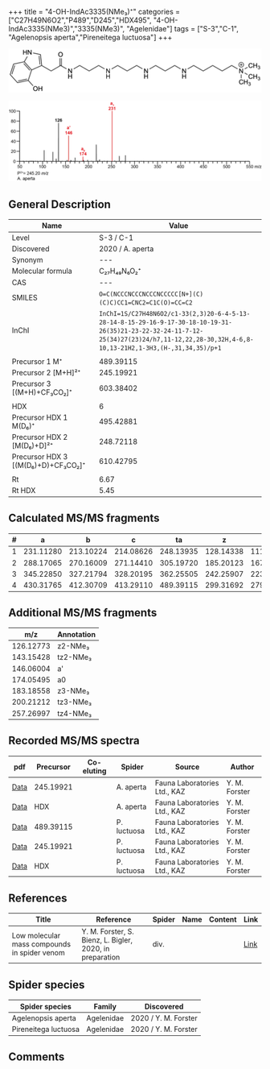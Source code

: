 +++
title = "4-OH-IndAc3335(NMe₃)⁺"
categories = ["C27H49N6O2","P489","D245","HDX495",
"4-OH-IndAc3335(NMe3)","3335(NMe3)",
"Agelenidae"]
tags = ["S-3","C-1",
"Agelenopsis aperta","Pireneitega luctuosa"]
+++

![](/img/4-OH-IndAc3335(NMe3).png)

![](/img_MSMS/489_4-OH-IndAc3335(NMe3)_Aa_2.png?classes=border)

## General Description

| Name                        | Value            |
|-----------------------------|------------------|
| Level                       | S-3 / C-1               |
| Discovered                  | 2020 / A. aperta |
| Synonym                     | ---              |
| Molecular formula           | C₂₇H₄₉N₆O₂⁺      |
| CAS                         | ---              |
| SMILES | `O=C(NCCCNCCCNCCCNCCCCC[N+](C)(C)C)CC1=CNC2=C1C(O)=CC=C2`  |
| InChI  | `InChI=1S/C27H48N6O2/c1-33(2,3)20-6-4-5-13-28-14-8-15-29-16-9-17-30-18-10-19-31-26(35)21-23-22-32-24-11-7-12-25(34)27(23)24/h7,11-12,22,28-30,32H,4-6,8-10,13-21H2,1-3H3,(H-,31,34,35)/p+1`  |
|                             |                  |
| Precursor 1  M⁺             | 489.39115        |
| Precursor 2 [M+H]²⁺         | 245.19921        |
| Precursor 3 [(M+H)+CF₃CO₂]⁺        | 603.38402        |
|                             |                  |
| HDX                         | 6                |
| Precursor HDX 1  M(D₆)⁺      | 495.42881        |
| Precursor HDX 2 [M(D₆)+D]²⁺  | 248.72118        |
| Precursor HDX 3 [(M(D₆)+D)+CF₃CO₂]⁺ | 610.42795        |
|                             |                  |
| Rt                          | 6.67             |
| Rt HDX                      | 5.45             |

## Calculated MS/MS fragments

| # | a         | b         | c         | ta        | z         | y         | tz        |
|---|-----------|-----------|-----------|-----------|-----------|-----------|-----------|
| 1 | 231.11280 | 213.10224 | 214.08626 | 248.13935 | 128.14338 | 111.11683 | 146.17775 |
| 2 | 288.17065 | 270.16009 | 271.14410 | 305.19720 | 185.20123 | 167.16685 | 203.23560 |
| 3 | 345.22850 | 327.21794 | 328.20195 | 362.25505 | 242.25907 | 223.21688 | 260.29345 |
| 4 | 430.31765 | 412.30709 | 413.29110 | 489.39115 | 299.31692 | 279.26690 | 317.35130 |

## Additional MS/MS fragments

| m/z       | Annotation |
|-----------|------------|
| 126.12773 | z2-NMe₃    |
| 143.15428 | tz2-NMe₃   |
| 146.06004    | a'   |
| 174.05495    | a0   |
| 183.18558 | z3-NMe₃    |
| 200.21212 | tz3-NMe₃   |
| 257.26997 | tz4-NMe₃   |

## Recorded MS/MS spectra

| pdf                                                       | Precursor | Co-eluting | Spider    | Source                       | Author        |
|-----------------------------------------------------------|-----------|------------|-----------|------------------------------|---------------|
| [Data](/pdf/A-aperta/489_4-OH-IndAc3335(NMe3)_Aa_2.pdf)   | 245.19921 |            | A. aperta | Fauna Laboratories Ltd., KAZ | Y. M. Forster |
| [Data](/pdf/A-aperta/489_4-OH-IndAc3335(NMe3)_Aa_HDX.pdf) | HDX       |            | A. aperta | Fauna Laboratories Ltd., KAZ | Y. M. Forster |
| [Data](/pdf/P-luctuosa/489_4-OH-IndAc3335(NMe3)_Pl.pdf) | 489.39115 |           | P. luctuosa | Fauna Laboratories Ltd., KAZ | Y. M. Forster |
| [Data](/pdf/P-luctuosa/489_4-OH-IndAc3335(NMe3)_Pl_2.pdf) | 245.19921 |           | P. luctuosa | Fauna Laboratories Ltd., KAZ | Y. M. Forster |
| [Data](/pdf/P-luctuosa/489_4-OH-IndAc3335(NMe3)_Pl_HDX.pdf) | HDX |           | P. luctuosa | Fauna Laboratories Ltd., KAZ | Y. M. Forster |

## References

| Title     | Reference   | Spider    | Name   | Content  | Link |
|-----------|-------------|-----------|--------|----------|-----|
| Low molecular mass compounds in spider venom      | Y. M. Forster, S. Bienz, L. Bigler, 2020, in preparation          | div.       |   |   | [Link](unknown) |

## Spider species

| Spider species     | Family     | Discovered           |
|--------------------|------------|----------------------|
| Agelenopsis aperta | Agelenidae | 2020 / Y. M. Forster |
| Pireneitega luctuosa | Agelenidae | 2020 / Y. M. Forster |

## Comments